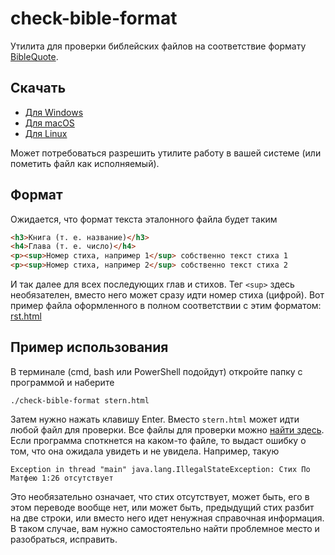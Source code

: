 # check-bible-format

Утилита для проверки библейских файлов на
соответствие формату [BibleQuote](https://github.com/demidko/BibleQuote).

## Скачать

* [Для Windows](https://github.com/demidko/check-bible-format/releases/download/2023.01.15/check-bible-format.exe)
* [Для macOS](https://github.com/demidko/check-bible-format/releases/download/2023.01.15/check-bible-format-macos)
* [Для Linux](https://github.com/demidko/check-bible-format/releases/download/2023.01.15/check-bible-format-linux)

Может потребоваться разрешить утилите работу в вашей системе (или пометить файл как исполняемый).

## Формат

Ожидается, что формат текста эталонного файла будет таким

```html
<h3>Книга (т. е. название)</h3>
<h4>Глава (т. е. число)</h4>
<p><sup>Номер стиха, например 1</sup> собственно текст стиха 1
<p><sup>Номер стиха, например 2</sup> собственно текст стиха 2
```

И так далее для всех последующих глав и стихов. Тег `<sup>` здесь необязателен, вместо него может сразу идти номер
стиха (цифрой). Вот пример файла оформленного в полном соответствии с этим форматом: [rst.html](https://raw.githubusercontent.com/demidko/BibleQuote/main/src/main/resources/bible/rst.html)

## Пример использования

В терминале (cmd, bash или PowerShell подойдут) откройте папку с программой и наберите

```shell
./check-bible-format stern.html

```

Затем нужно нажать клавишу Enter. Вместо `stern.html` может идти любой файл для проверки. Все файлы для проверки
можно [найти здесь](https://github.com/demidko/BibleQuote/tree/main/src/main/resources/bible). Если программа споткнется
на каком-то файле, то выдаст ошибку о том, что она ожидала увидеть и не увидела. Например,
такую

```text
Exception in thread "main" java.lang.IllegalStateException: Стих По Матфею 1:26 отсутствует
```

Это необязательно означает, что стих отсутствует, может быть, его в этом переводе вообще нет, или может
быть, предыдущий стих разбит на две строки, или вместо него идет ненужная справочная информация. В
таком случае, вам нужно самостоятельно найти проблемное место и
разобраться, исправить. 

